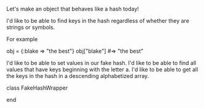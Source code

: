 Let's make an object that behaves like a hash today!

I'd like to be able to find keys in the hash regardless of whether they are strings or symbols.

For example

obj = {:blake => "the best"} obj["blake"] #=> "the best"

I'd like to be able to set values in our fake hash. I'd like to be able to find all values that have keys beginning with the letter a. I'd like to be able to get all the keys in the hash in a descending alphabetized array.

class FakeHashWrapper

end
